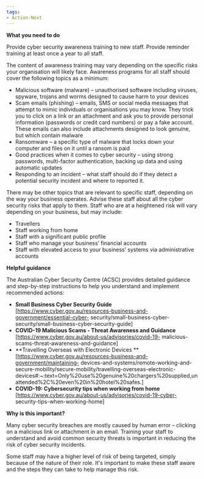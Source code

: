 ```yaml
---
tags:
- Action-Next 
---
```


**What you need to do**

Provide cyber security awareness training to new staff. Provide reminder training at least once a year to all staff.

The content of awareness training may vary depending on the specific risks your organisation will likely face. Awareness programs for all staff should cover the following topics as a minimum:

- Malicious software (malware) – unauthorised software including viruses, spyware, trojans and worms designed to cause harm to your devices
- Scam emails (phishing) – emails, SMS or social media messages that attempt to mimic individuals or organisations you may know. They trick you to click on a link or an attachment and ask you to provide personal information (passwords or credit card numbers) or pay a fake account. These emails can also include attachments designed to look genuine, but which contain malware
- Ransomware – a specific type of malware that locks down your computer and files on it until a ransom is paid
- Good practices when it comes to cyber security – using strong passwords, multi-factor authentication, backing up data and using automatic updates
- Responding to an incident – what staff should do if they detect a potential security incident and where to reported it.

There may be other topics that are relevant to specific staff, depending on the way your business operates. Advise these staff about all the cyber security risks that apply to them. Staff who are at a heightened risk will vary depending on your business, but may include:

- Travellers  
- Staff working from home  
- Staff with a significant public profile  
- Staff who manage your business’ financial accounts  
- Staff with elevated access to your business’ systems via administrative accounts

**Helpful guidance**

The Australian Cyber Security Centre (ACSC) provides detailed guidance and step-by-step instructions to help you understand and implement recommended actions:

- **Small Business Cyber Security Guide** [https://www.cyber.gov.au/resources-business-and-government/essential-cyber- security/small-business-cyber-security/small-business-cyber-security-guide]
- **COVID-19 Malicious Scams - Threat Awareness and Guidance** [https://www.cyber.gov.au/about-us/advisories/covid-19- malicious-scams-threat-awareness-and-guidance]
- **Travelling Overseas with Electronic Devices **[https://www.cyber.gov.au/resources-business-and-government/maintaining- devices-and-systems/remote-working-and-secure-mobility/secure-mobility/travelling-overseas-electronic- devices#:~:text=Only%20use%20genuine%20chargers%20supplied,unattended%2C%20even%20in%20hotel%20safes.]
- **COVID-19: Cybersecurity tips when working from home** [https://www.cyber.gov.au/about-us/advisories/covid-19-cyber- security-tips-when-working-home]

**Why is this important?**

Many cyber security breaches are mostly caused by human error – clicking on a malicious link or attachment in an email. Training your staff to understand and avoid common security threats is important in reducing the risk of cyber security incidents.

Some staff may have a higher level of risk of being targeted, simply because of the nature of their role. It's important to make these staff aware and the steps they can take to help manage this risk.